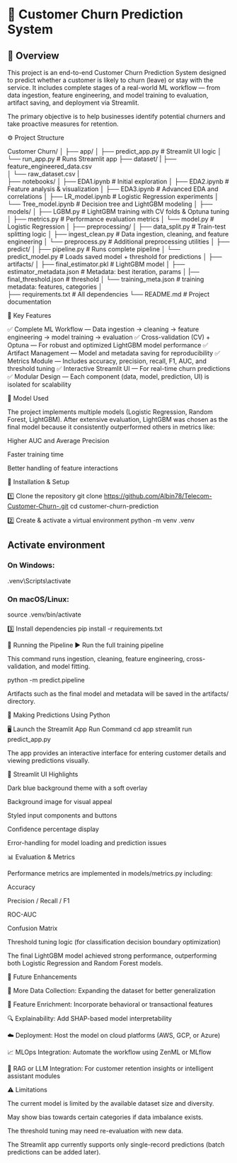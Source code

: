 # 🧠 Customer Churn Prediction System


## 📘 Overview

This project is an end-to-end Customer Churn Prediction System designed to predict whether a customer is likely to churn (leave) or stay with the service.
It includes complete stages of a real-world ML workflow — from data ingestion, feature engineering, and model training to evaluation, artifact saving, and deployment via Streamlit.

The primary objective is to help businesses identify potential churners and take proactive measures for retention.

⚙️ Project Structure


Customer Churn/
│
├── app/
│   ├── predict_app.py        # Streamlit UI logic
│   └── run_app.py            # Runs Streamlit app
├── dataset/
|   ├── feature_engineered_data.csv        
│   └── raw_dataset.csv
|  
├── notebooks/
│   ├── EDA1.ipynb            # Initial exploration
│   ├── EDA2.ipynb            # Feature analysis & visualization
│   ├── EDA3.ipynb            # Advanced EDA and correlations
│   ├── LR_model.ipynb         # Logistic Regression experiments
│   └── Tree_model.ipynb       # Decision tree and LightGBM modeling
│
├── models/
│   ├── LGBM.py               # LightGBM training with CV folds & Optuna tuning
│   ├── metrics.py            # Performance evaluation metrics
│   └── model.py              # Logistic Regression 
│
├── preprocessing/
│   ├── data_split.py         # Train-test splitting logic
│   ├── ingest_clean.py       # Data ingestion, cleaning, and feature engineering
│   └── preprocess.py         # Additional preprocessing utilities
│
├── predict/
│   ├── pipeline.py           # Runs complete pipeline 
│   └── predict_model.py      # Loads saved model + threshold for predictions
│
├── artifacts/
│   ├── final_estimator.pkl       # LightGBM model
│   ├── estimator_metadata.json   # Metadata:  best iteration, params
│   |── final_threshold.json      # threshold
│    └── training_meta.json        # training metadata: features, categories
│   
├── requirements.txt          # All dependencies
└── README.md                 # Project documentation


🚀 Key Features

✅ Complete ML Workflow — Data ingestion → cleaning → feature engineering → model training → evaluation
✅ Cross-validation (CV) + Optuna — For robust and optimized LightGBM model performance
✅ Artifact Management — Model and metadata saving for reproducibility
✅ Metrics Module — Includes accuracy, precision, recall, F1, AUC, and threshold tuning
✅ Interactive Streamlit UI — For real-time churn predictions
✅ Modular Design — Each component (data, model, prediction, UI) is isolated for scalability

🧩 Model Used

The project implements multiple models (Logistic Regression, Random Forest, LightGBM).
After extensive evaluation, LightGBM was chosen as the final model because it consistently outperformed others in metrics like:

Higher AUC and Average Precision

Faster training time

Better handling of feature interactions

🧰 Installation & Setup

1️⃣ Clone the repository
git clone https://github.com/Albin78/Telecom-Customer-Churn-.git
cd customer-churn-prediction

2️⃣ Create & activate a virtual environment
python -m venv .venv

## Activate environment

### On Windows:
.venv\Scripts\activate

### On macOS/Linux:
source .venv/bin/activate

3️⃣ Install dependencies
pip install -r requirements.txt

🧪 Running the Pipeline
▶️ Run the full training pipeline

This command runs ingestion, cleaning, feature engineering, cross-validation, and model fitting.

python -m predict.pipeline


Artifacts such as the final model and metadata will be saved in the artifacts/ directory.

🎯 Making Predictions
Using Python


🖥️ Launch the Streamlit App
Run Command
cd app
streamlit run predict_app.py


The app provides an interactive interface for entering customer details and viewing predictions visually.

🎨 Streamlit UI Highlights

Dark blue background theme with a soft overlay

Background image for visual appeal

Styled input components and buttons


Confidence percentage display

Error-handling for model loading and prediction issues

📊 Evaluation & Metrics

Performance metrics are implemented in models/metrics.py including:

Accuracy

Precision / Recall / F1

ROC-AUC

Confusion Matrix

Threshold tuning logic (for classification decision boundary optimization)

The final LightGBM model achieved strong performance, outperforming both Logistic Regression and Random Forest models.

🔮 Future Enhancements

🧾 More Data Collection: Expanding the dataset for better generalization

🧠 Feature Enrichment: Incorporate behavioral or transactional features

🔍 Explainability: Add SHAP-based model interpretability

☁️ Deployment: Host the model on cloud platforms (AWS, GCP, or Azure)

📈 MLOps Integration: Automate the workflow using ZenML or MLflow

💬 RAG or LLM Integration: For customer retention insights or intelligent assistant modules


⚠️ Limitations

The current model is limited by the available dataset size and diversity.

May show bias towards certain categories if data imbalance exists.

The threshold tuning may need re-evaluation with new data.

The Streamlit app currently supports only single-record predictions (batch predictions can be added later).